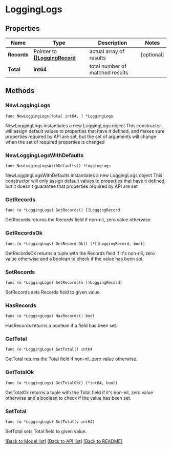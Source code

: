 # LoggingLogs

## Properties

Name | Type | Description | Notes
------------ | ------------- | ------------- | -------------
**Records** | Pointer to [**[]LoggingRecord**](LoggingRecord.md) | actual array of results | [optional] 
**Total** | **int64** | total number of matched results | 

## Methods

### NewLoggingLogs

`func NewLoggingLogs(total int64, ) *LoggingLogs`

NewLoggingLogs instantiates a new LoggingLogs object
This constructor will assign default values to properties that have it defined,
and makes sure properties required by API are set, but the set of arguments
will change when the set of required properties is changed

### NewLoggingLogsWithDefaults

`func NewLoggingLogsWithDefaults() *LoggingLogs`

NewLoggingLogsWithDefaults instantiates a new LoggingLogs object
This constructor will only assign default values to properties that have it defined,
but it doesn't guarantee that properties required by API are set

### GetRecords

`func (o *LoggingLogs) GetRecords() []LoggingRecord`

GetRecords returns the Records field if non-nil, zero value otherwise.

### GetRecordsOk

`func (o *LoggingLogs) GetRecordsOk() (*[]LoggingRecord, bool)`

GetRecordsOk returns a tuple with the Records field if it's non-nil, zero value otherwise
and a boolean to check if the value has been set.

### SetRecords

`func (o *LoggingLogs) SetRecords(v []LoggingRecord)`

SetRecords sets Records field to given value.

### HasRecords

`func (o *LoggingLogs) HasRecords() bool`

HasRecords returns a boolean if a field has been set.

### GetTotal

`func (o *LoggingLogs) GetTotal() int64`

GetTotal returns the Total field if non-nil, zero value otherwise.

### GetTotalOk

`func (o *LoggingLogs) GetTotalOk() (*int64, bool)`

GetTotalOk returns a tuple with the Total field if it's non-nil, zero value otherwise
and a boolean to check if the value has been set.

### SetTotal

`func (o *LoggingLogs) SetTotal(v int64)`

SetTotal sets Total field to given value.



[[Back to Model list]](../README.md#documentation-for-models) [[Back to API list]](../README.md#documentation-for-api-endpoints) [[Back to README]](../README.md)


